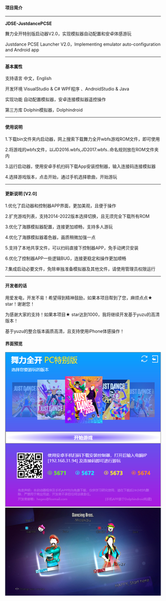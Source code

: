 #### 项目简介 

------

**JDSE-JustdancePCSE**

舞力全开特别版启动器V2.0，实现模拟器自动配置和安卓体感游玩

Justdance PCSE Launcher V2.0，Implementing emulator auto-configuration and Android app

------

#### 基本属性 

支持语言	中文，English

开发环境	VisualStudio  & C#  WPF程序 、AndroidStudio  & Java

实现功能	自动配置模拟器，安卓连接模拟器遥控操作

第三方库	Dolphin模拟器，Dolphindroid

------

#### 使用说明

1.下载bin文件夹内启动器，网上搜索下载舞力全开wbfs游戏ROM文件，即可使用

2.将游戏的wbfs文件，以JD2016.wbfs,JD2017.wbfs..命名规则放在ROM文件夹内

3.运行启动器，使用安卓手机扫码下载App安装控制器，输入连接码连接模拟器

4.选择游戏版本，点击开始，通过手机选择歌曲，开始游玩

------
#### 更新说明 [V2.0]	

1.优化了启动器和控制器APP界面，更加美观，且便于操作

2.扩充游戏列表，支持2014-2022版本选择切换，且无须完全下载所有ROM 

3.优化了海豚模拟器配置，连接更加顺畅，支持多人游玩

4.优化了海豚模拟器着色器，画质稍微加强一点

5.支持了本地共享文件，可以扫码直接下控制器APP，免手动拷贝安装

6.优化了控制器APP一些逻辑BUG，连接更稳定和操作更加顺畅

7.集成启动必要文件，免除单独准备模拟器及其他文件，请使用管理员权限运行


------
#### 开发者的话

用爱发电，开发不易！希望得到精神鼓励，如果本项目帮到了您，麻烦点点★ star！谢谢您！

为感谢大家的支持！如果本项目★ star达到1000，我将继续开发基于yuzu的高清版本！

基于yuzu的整合版本画质高清，且支持使用iPhone体感操作！


#### 界面预览 
![image](img/preview0.png)
![image](img/preview2.png)
